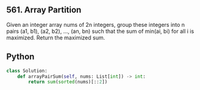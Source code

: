 ## 561. Array Partition
Given an integer array nums of 2n integers, group these integers into n pairs (a1, b1), (a2, b2), ..., (an, bn) such that the sum of min(ai, bi) for all i is maximized. Return the maximized sum.

## Python

```python
class Solution:
    def arrayPairSum(self, nums: List[int]) -> int:
        return sum(sorted(nums)[::2])
```
